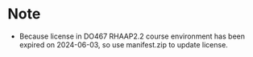 # Note

- Because license in DO467 RHAAP2.2 course environment has been expired on 2024-06-03, so use manifest.zip to update license.
